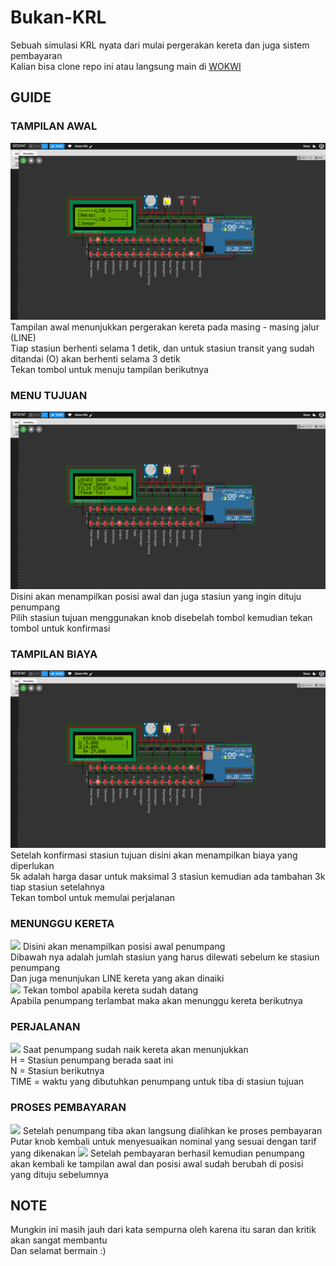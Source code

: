# Bukan-KRL
Sebuah simulasi KRL nyata dari mulai pergerakan kereta dan juga sistem pembayaran
<br>
Kalian bisa clone repo ini atau langsung main di <a href="https://wokwi.com/projects/437277565225420801">WOKWI</a>

## GUIDE
### TAMPILAN AWAL
<img src="img/Tampilan Awal.png"/>
Tampilan awal menunjukkan pergerakan kereta pada masing - masing jalur (LINE)
<br>
Tiap stasiun berhenti selama 1 detik, dan untuk stasiun transit yang sudah ditandai (O) akan berhenti selama 3 detik
<br>
Tekan tombol untuk menuju tampilan berikutnya

### MENU TUJUAN
<img src="img/Menu Tujuan.png"/>
Disini akan menampilkan posisi awal dan juga stasiun yang ingin dituju penumpang
<br>
Pilih stasiun tujuan menggunakan knob disebelah tombol kemudian tekan tombol untuk konfirmasi

### TAMPILAN BIAYA
<img src="img/Tampilan Biaya.png"/>
Setelah konfirmasi stasiun tujuan disini akan menampilkan biaya yang diperlukan
<br>
5k adalah harga dasar untuk maksimal 3 stasiun kemudian ada tambahan 3k tiap stasiun setelahnya
<br>
Tekan tombol untuk memulai perjalanan

### MENUNGGU KERETA
<img src="Tampilan Tunggu.png" />
Disini akan menampilkan posisi awal penumpang
<br>
Dibawah nya adalah jumlah stasiun yang harus dilewati sebelum ke stasiun penumpang
<br>
Dan juga menunjukan LINE kereta yang akan dinaiki
<br>
<img src="Tampilan Berangkat.png" />
Tekan tombol apabila kereta sudah datang
<br>
Apabila penumpang terlambat maka akan menunggu kereta berikutnya

### PERJALANAN
<img src="Tampilan Perjalanan.png" />
Saat penumpang sudah naik kereta akan menunjukkan
<br>
H = Stasiun penumpang berada saat ini
<br>
N = Stasiun berikutnya
<br>
TIME = waktu yang dibutuhkan penumpang untuk tiba di stasiun tujuan

### PROSES PEMBAYARAN
<img src="Proses Bayar.png" />
Setelah penumpang tiba akan langsung dialihkan ke proses pembayaran
<br>
Putar knob kembali untuk menyesuaikan nominal yang sesuai dengan tarif yang dikenakan
<img src="Pembayaran Berhasil.png" />
Setelah pembayaran berhasil kemudian penumpang akan kembali ke tampilan awal dan posisi awal sudah berubah di posisi yang dituju sebelumnya

## NOTE
Mungkin ini masih jauh dari kata sempurna oleh karena itu saran dan kritik akan sangat membantu
<br>
Dan selamat bermain :)
